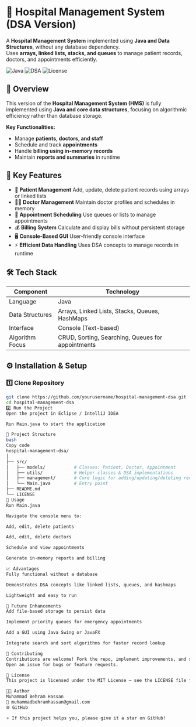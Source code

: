 # 🏥 Hospital Management System (DSA Version)

 A **Hospital Management System** implemented using **Java and Data Structures**, without any database dependency.  
 Uses **arrays, linked lists, stacks, and queues** to manage patient records, doctors, and appointments efficiently.

![Java](https://img.shields.io/badge/Java-17-red?logo=java)
![DSA](https://img.shields.io/badge/DSA-Algorithms-blue)
![License](https://img.shields.io/badge/License-MIT-brightgreen)



## 🧩 Overview

This version of the **Hospital Management System (HMS)** is fully implemented using **Java and core data structures**, focusing on algorithmic efficiency rather than database storage.  

**Key Functionalities:**
- Manage **patients, doctors, and staff**  
- Schedule and track **appointments**  
- Handle **billing using in-memory records**  
- Maintain **reports and summaries** in runtime  



## 🎯 Key Features

- 👤 **Patient Management**  Add, update, delete patient records using arrays or linked lists  
- 👨‍⚕️ **Doctor Management**  Maintain doctor profiles and schedules in memory  
- 📅 **Appointment Scheduling** Use queues or lists to manage appointments  
- 💰 **Billing System** Calculate and display bills without persistent storage  
- 🖥️ **Console-Based GUI**  User-friendly console interface  
- ⚡ **Efficient Data Handling**  Uses DSA concepts to manage records in runtime  



## 🛠️ Tech Stack

| Component       | Technology             |
|-----------------|----------------------|
| Language        | Java                  |
| Data Structures | Arrays, Linked Lists, Stacks, Queues, HashMaps |
| Interface       | Console (Text-based)  |
| Algorithm Focus | CRUD, Sorting, Searching, Queues for appointments |



## ⚙️ Installation & Setup

### 1️⃣ Clone Repository
```bash
git clone https://github.com/yourusername/hospital-management-dsa.git
cd hospital-management-dsa
2️⃣ Run the Project
Open the project in Eclipse / IntelliJ IDEA

Run Main.java to start the application

📁 Project Structure
bash
Copy code
hospital-management-dsa/
│
├── src/
│   ├── models/           # Classes: Patient, Doctor, Appointment
│   ├── utils/            # Helper classes & DSA implementations
│   ├── management/       # Core logic for adding/updating/deleting records
│   └── Main.java         # Entry point
├── README.md
└── LICENSE
🚀 Usage
Run Main.java

Navigate the console menu to:

Add, edit, delete patients

Add, edit, delete doctors

Schedule and view appointments

Generate in-memory reports and billing

📈 Advantages
Fully functional without a database

Demonstrates DSA concepts like linked lists, queues, and hashmaps

Lightweight and easy to run

🔮 Future Enhancements
Add file-based storage to persist data

Implement priority queues for emergency appointments

Add a GUI using Java Swing or JavaFX

Integrate search and sort algorithms for faster record lookup

🤝 Contributing
Contributions are welcome! Fork the repo, implement improvements, and submit a pull request.
Open an issue for bugs or feature requests.

📜 License
This project is licensed under the MIT License — see the LICENSE file for details.

👨‍💻 Author
Muhammad Behram Hassan
📧 muhammadbehramhassan@gmail.com
🌐 GitHub

⭐ If this project helps you, please give it a star on GitHub!






